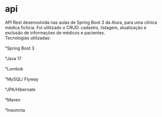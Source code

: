 # api
API Rest desenvolvida  nas aulas de Spring Boot 3 da Alura, para uma clínica médica fictícia.
Foi utlilizado o CRUD: cadastro, listagem, atualização e exclusão de informações de médicos e pacientes.
<br>Tecnologias utilizadas:<br>
<br>°Spring Boot 3<br>
<br>°Java 17<br>
<br>°Lombok<br>
<br>°MySQL/ Flyway<br>
<br>°JPA/Hibernate<br>
<br>°Maven<br>
<br>°Insomnia
